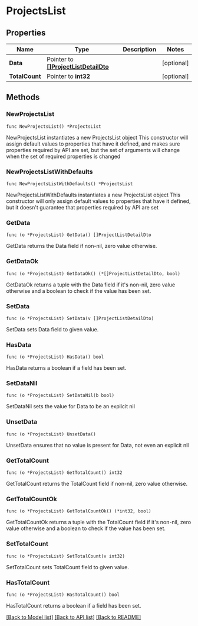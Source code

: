 # ProjectsList

## Properties

Name | Type | Description | Notes
------------ | ------------- | ------------- | -------------
**Data** | Pointer to [**[]ProjectListDetailDto**](ProjectListDetailDto.md) |  | [optional] 
**TotalCount** | Pointer to **int32** |  | [optional] 

## Methods

### NewProjectsList

`func NewProjectsList() *ProjectsList`

NewProjectsList instantiates a new ProjectsList object
This constructor will assign default values to properties that have it defined,
and makes sure properties required by API are set, but the set of arguments
will change when the set of required properties is changed

### NewProjectsListWithDefaults

`func NewProjectsListWithDefaults() *ProjectsList`

NewProjectsListWithDefaults instantiates a new ProjectsList object
This constructor will only assign default values to properties that have it defined,
but it doesn't guarantee that properties required by API are set

### GetData

`func (o *ProjectsList) GetData() []ProjectListDetailDto`

GetData returns the Data field if non-nil, zero value otherwise.

### GetDataOk

`func (o *ProjectsList) GetDataOk() (*[]ProjectListDetailDto, bool)`

GetDataOk returns a tuple with the Data field if it's non-nil, zero value otherwise
and a boolean to check if the value has been set.

### SetData

`func (o *ProjectsList) SetData(v []ProjectListDetailDto)`

SetData sets Data field to given value.

### HasData

`func (o *ProjectsList) HasData() bool`

HasData returns a boolean if a field has been set.

### SetDataNil

`func (o *ProjectsList) SetDataNil(b bool)`

 SetDataNil sets the value for Data to be an explicit nil

### UnsetData
`func (o *ProjectsList) UnsetData()`

UnsetData ensures that no value is present for Data, not even an explicit nil
### GetTotalCount

`func (o *ProjectsList) GetTotalCount() int32`

GetTotalCount returns the TotalCount field if non-nil, zero value otherwise.

### GetTotalCountOk

`func (o *ProjectsList) GetTotalCountOk() (*int32, bool)`

GetTotalCountOk returns a tuple with the TotalCount field if it's non-nil, zero value otherwise
and a boolean to check if the value has been set.

### SetTotalCount

`func (o *ProjectsList) SetTotalCount(v int32)`

SetTotalCount sets TotalCount field to given value.

### HasTotalCount

`func (o *ProjectsList) HasTotalCount() bool`

HasTotalCount returns a boolean if a field has been set.


[[Back to Model list]](../README.md#documentation-for-models) [[Back to API list]](../README.md#documentation-for-api-endpoints) [[Back to README]](../README.md)


